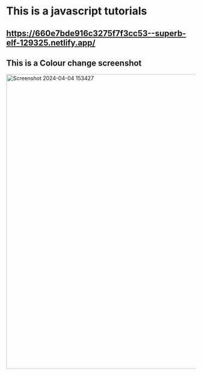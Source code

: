 # This is a javascript tutorials 

## https://660e7bde916c3275f7f3cc53--superb-elf-129325.netlify.app/
## This is a Colour change screenshot

<img width="783" alt="Screenshot 2024-04-04 153427" src="https://github.com/lakshmimupparapu/colour-change.js/assets/115992083/bde4141f-dd16-4136-9b9c-9b1cae39d201">
